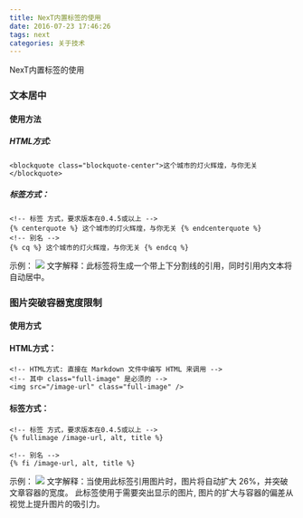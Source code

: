 ```yaml
---
title: NexT内置标签的使用
date: 2016-07-23 17:46:26
tags: next
categories: 关于技术
---
```

NexT内置标签的使用

### 文本居中
#### 使用方法
##### HTML方式:
```
<blockquote class="blockquote-center">这个城市的灯火辉煌，与你无关</blockquote>
```
##### 标签方式：
```
<!-- 标签 方式，要求版本在0.4.5或以上 -->
{% centerquote %} 这个城市的灯火辉煌，与你无关 {% endcenterquote %}
<!-- 别名 -->
{% cq %} 这个城市的灯火辉煌，与你无关 {% endcq %}
```
示例：
<img src="http://7xs43y.com1.z0.glb.clouddn.com/%E5%B1%8F%E5%B9%95%E5%BF%AB%E7%85%A7%202016-07-23%2018.06.09.png"/>
文字解释：此标签将生成一个带上下分割线的引用，同时引用内文本将自动居中。

### 图片突破容器宽度限制
#### 使用方式
#### HTML方式：
```
<!-- HTML方式: 直接在 Markdown 文件中编写 HTML 来调用 -->
<!-- 其中 class="full-image" 是必须的 -->
<img src="/image-url" class="full-image" />
```
#### 标签方式：
```
<!-- 标签 方式，要求版本在0.4.5或以上 -->
{% fullimage /image-url, alt, title %}

<!-- 别名 -->
{% fi /image-url, alt, title %}
```
示例：
<img src="http://7xs43y.com1.z0.glb.clouddn.com/%E5%A4%96%E6%BB%A9.jpg" class="full-image" />
文字解释：当使用此标签引用图片时，图片将自动扩大 26%，并突破文章容器的宽度。 此标签使用于需要突出显示的图片, 图片的扩大与容器的偏差从视觉上提升图片的吸引力。